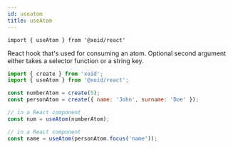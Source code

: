 ```yaml
---
id: useatom
title: useAtom
---
```


`import { useAtom } from '@xoid/react'`

React hook that's used for consuming an atom. Optional second argument either takes a selector function or a string key.

```js
import { create } from 'xoid';
import { useAtom } from '@xoid/react';

const numberAtom = create(5);
const personAtom = create({ name: 'John', surname: 'Doe' });

// in a React component
const num = useAtom(numberAtom);

// in a React component
const name = useAtom(personAtom.focus('name'));
```


